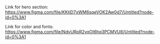  Link for hero section:
 https://www.figma.com/file/KKtiD7xWM6sqeVOK2Aw0d7/Untitled?node-id=0%3A1

Link for color and fonts:
https://www.figma.com/file/NdvURpR2yqOl6hq3PCMVU8/Untitled?node-id=0%3A1

